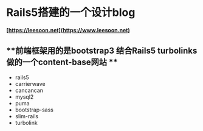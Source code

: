 # Rails5搭建的一个设计blog
#### [https://leesoon.net](https://www.leesoon.net)
**前端框架用的是bootstrap3 结合Rails5 turbolinks 做的一个content-base网站 **
---- 
+ rails5
+ carrierwave
+ cancancan
+ mysql2
+ puma
+ bootstrap-sass
+ slim-rails
+ turbolink
